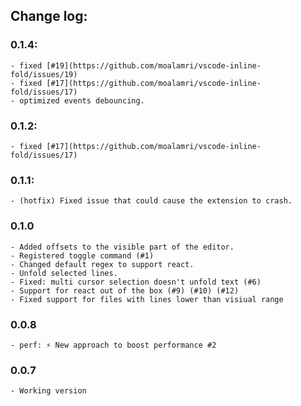 ## Change log:

### 0.1.4:
    - fixed [#19](https://github.com/moalamri/vscode-inline-fold/issues/19)
    - fixed [#17](https://github.com/moalamri/vscode-inline-fold/issues/17)
    - optimized events debouncing.

### 0.1.2:
    - fixed [#17](https://github.com/moalamri/vscode-inline-fold/issues/17)

### 0.1.1:
    - (hotfix) Fixed issue that could cause the extension to crash.

### 0.1.0
    - Added offsets to the visible part of the editor.
    - Registered toggle command (#1)
    - Changed default regex to support react.
    - Unfold selected lines.
    - Fixed: multi cursor selection doesn't unfold text (#6)
    - Support for react out of the box (#9) (#10) (#12)
    - Fixed support for files with lines lower than visiual range

### 0.0.8
    - perf: ⚡ New approach to boost performance #2

### 0.0.7
    - Working version